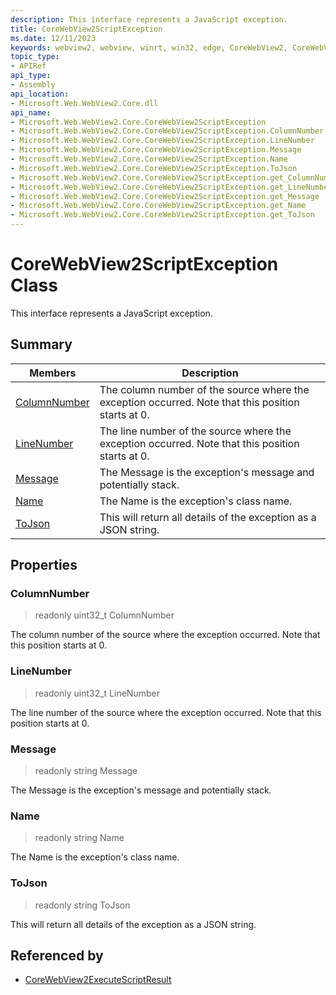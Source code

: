 ```yaml
---
description: This interface represents a JavaScript exception.
title: CoreWebView2ScriptException
ms.date: 12/11/2023
keywords: webview2, webview, winrt, win32, edge, CoreWebView2, CoreWebView2Controller, browser control, edge html, CoreWebView2ScriptException
topic_type:
- APIRef
api_type:
- Assembly
api_location:
- Microsoft.Web.WebView2.Core.dll
api_name:
- Microsoft.Web.WebView2.Core.CoreWebView2ScriptException
- Microsoft.Web.WebView2.Core.CoreWebView2ScriptException.ColumnNumber
- Microsoft.Web.WebView2.Core.CoreWebView2ScriptException.LineNumber
- Microsoft.Web.WebView2.Core.CoreWebView2ScriptException.Message
- Microsoft.Web.WebView2.Core.CoreWebView2ScriptException.Name
- Microsoft.Web.WebView2.Core.CoreWebView2ScriptException.ToJson
- Microsoft.Web.WebView2.Core.CoreWebView2ScriptException.get_ColumnNumber
- Microsoft.Web.WebView2.Core.CoreWebView2ScriptException.get_LineNumber
- Microsoft.Web.WebView2.Core.CoreWebView2ScriptException.get_Message
- Microsoft.Web.WebView2.Core.CoreWebView2ScriptException.get_Name
- Microsoft.Web.WebView2.Core.CoreWebView2ScriptException.get_ToJson
---
```


# CoreWebView2ScriptException Class



This interface represents a JavaScript exception.

## Summary

Members|Description
--|--
[ColumnNumber](#columnnumber) | The column number of the source where the exception occurred. Note that this position starts at 0.
[LineNumber](#linenumber) | The line number of the source where the exception occurred. Note that this position starts at 0.
[Message](#message) | The Message is the exception's message and potentially stack.
[Name](#name) | The Name is the exception's class name.
[ToJson](#tojson) | This will return all details of the exception as a JSON string.

## Properties

### ColumnNumber

> readonly  uint32_t ColumnNumber

The column number of the source where the exception occurred. Note that this position starts at 0.

### LineNumber

> readonly  uint32_t LineNumber

The line number of the source where the exception occurred. Note that this position starts at 0.

### Message

> readonly  string Message

The Message is the exception's message and potentially stack.

### Name

> readonly  string Name

The Name is the exception's class name.

### ToJson

> readonly  string ToJson

This will return all details of the exception as a JSON string.






## Referenced by

- [CoreWebView2ExecuteScriptResult](corewebview2executescriptresult.md)
